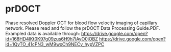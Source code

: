 # prDOCT
Phase resolved Doppler OCT for blood flow velocity imaging of capillary network. 
Please read and follow the prDOCT Data Processing Guide.PDF. 
Exampled data is available through:
https://drive.google.com/open?id=168HD4lKt0K97g09zus6H9h7lAyO0jOBZ
https://drive.google.com/open?id=1QvTO_41cPN3_wM9wxCh9NECv_hypVZPC
